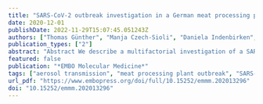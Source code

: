 ```yaml
---
title: "SARS-CoV-2 outbreak investigation in a German meat processing plant"
date: 2020-12-01
publishDate: 2022-11-29T15:07:45.051243Z
authors: ["Thomas Günther", "Manja Czech-Sioli", "Daniela Indenbirken", "Alexis Robitaille", "Peter Tenhaken", "Martin Exner", "Matthias Ottinger", "Nicole Fischer", "Adam Grundhoff", "Melanie M Brinkmann"]
publication_types: ["2"]
abstract: "Abstract We describe a multifactorial investigation of a SARS-CoV-2 outbreak in a large meat processing complex in Germany. Infection event timing, spatial, climate and ventilation conditions in the processing plant, sharing of living quarters and transport, and viral genome sequences were analyzed. Our results suggest that a single index case transmitted SARS-CoV-2 to co-workers over distances of more than 8 m, within a confined work area in which air is constantly recirculated and cooled. Viral genome sequencing shows that all cases share a set of mutations representing a novel sub-branch in the SARS-CoV-2 C20 clade. We identified the same set of mutations in samples collected in the time period between this initial infection cluster and a subsequent outbreak within the same factory, with the largest number of confirmed SARS-CoV-2 cases in a German meat processing facility reported so far. Our results indicate climate conditions, fresh air exchange rates, and airflow as factors that can promote efficient spread of SARS-CoV-2 via long distances and provide insights into possible requirements for pandemic mitigation strategies in industrial workplace settings."
featured: false
publication: "*EMBO Molecular Medicine*"
tags: ["aerosol transmission", "meat processing plant outbreak", "SARS-CoV-2 super spreading event", "viral genome sequencing"]
url_pdf: "https://www.embopress.org/doi/full/10.15252/emmm.202013296"
doi: "10.15252/emmm.202013296"
---
```


